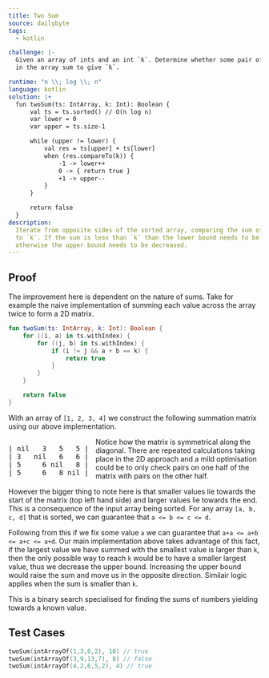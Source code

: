 ```yaml
---
title: Two Sum
source: dailybyte
tags:
  - kotlin

challenge: |-
  Given an array of ints and an int `k`. Determine whether some pair of entries
  in the array sum to give `k`.

runtime: "n \\; log \\; n"
language: kotlin
solution: |+
  fun twoSum(ts: IntArray, k: Int): Boolean {
      val ts = ts.sorted() // O(n log n)
      var lower = 0
      var upper = ts.size-1

      while (upper != lower) {
          val res = ts[upper] + ts[lower]
          when (res.compareTo(k)) {
              -1 -> lower++
              0 -> { return true }
              +1 -> upper--
          }
      }

      return false
  }
description:
  Iterate from opposite sides of the sorted array, comparing the sum of each element
  to `k`. If the sum is less than `k` than the lower bound needs to be increased,
  otherwise the upper bound needs to be decreased.
---
```


## Proof
The improvement here is dependent on the nature of sums. Take for example the naive
implementation of summing each value across the array twice to form a 2D matrix.

```kotlin
fun twoSum(ts: IntArray, k: Int): Boolean {
    for ((i, a) in ts.withIndex) {
        for ((j, b) in ts.withIndex) {
            if (i != j && a + b == k) {
                return true
            }
        }
    }

    return false
}
```

With an array of `[1, 2, 3, 4]` we construct the following summation matrix using our
above implementation.

<pre style="float: left; margin-right: 1em;">
| nil   3   5   5 |
| 3   nil   6   6 |
| 5     6 nil   8 |
| 5     6   8 nil |
</pre>

Notice how the matrix is symmetrical along the diagonal. There are repeated
calculations taking place in the 2D approach and a mild optimisation could be to
only check pairs on one half of the matrix with pairs on the other half.

However the bigger thing to note here is that smaller values lie towards the start of
the matrix (top left hand side) and larger values lie towards the end. This is a
consequence of the input array being sorted. For any array `[a, b, c, d]` that is
sorted, we can guarantee that `a <= b <= c <= d`.

Following from this if we fix some value `a` we can guarantee that `a+a <= a+b <= a+c
<= a+d`. Our main implementation above takes advantage of this fact, if the largest
value we have summed with the smallest value is larger than `k`, then the only
possible way to reach `k` would be to have a smaller largest value, thus we
decrease the upper bound. Increasing the upper bound would raise the sum and move us
in the opposite direction. Similair logic applies when the sum is smaller than `k`.

This is a binary search specialised for finding the sums of numbers yielding towards
a known value.

## Test Cases

```kotlin
twoSum(intArrayOf(1,3,8,2), 10) // true
twoSum(intArrayOf(3,9,13,7), 8) // false
twoSum(intArrayOf(4,2,6,5,2), 4) // true
```
